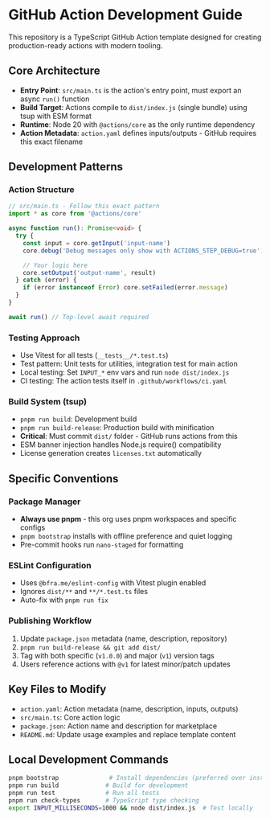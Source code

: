 # GitHub Action Development Guide

This repository is a TypeScript GitHub Action template designed for creating production-ready actions with modern tooling.

## Core Architecture

- **Entry Point**: `src/main.ts` is the action's entry point, must export an async `run()` function
- **Build Target**: Actions compile to `dist/index.js` (single bundle) using tsup with ESM format
- **Runtime**: Node 20 with `@actions/core` as the only runtime dependency
- **Action Metadata**: `action.yaml` defines inputs/outputs - GitHub requires this exact filename

## Development Patterns

### Action Structure
```typescript
// src/main.ts - Follow this exact pattern
import * as core from '@actions/core'

async function run(): Promise<void> {
  try {
    const input = core.getInput('input-name')
    core.debug('Debug messages only show with ACTIONS_STEP_DEBUG=true')

    // Your logic here
    core.setOutput('output-name', result)
  } catch (error) {
    if (error instanceof Error) core.setFailed(error.message)
  }
}

await run() // Top-level await required
```

### Testing Approach
- Use Vitest for all tests (`__tests__/*.test.ts`)
- Test pattern: Unit tests for utilities, integration test for main action
- Local testing: Set `INPUT_*` env vars and run `node dist/index.js`
- CI testing: The action tests itself in `.github/workflows/ci.yaml`

### Build System (tsup)
- `pnpm run build`: Development build
- `pnpm run build-release`: Production build with minification
- **Critical**: Must commit `dist/` folder - GitHub runs actions from this
- ESM banner injection handles Node.js require() compatibility
- License generation creates `licenses.txt` automatically

## Specific Conventions

### Package Manager
- **Always use pnpm** - this org uses pnpm workspaces and specific configs
- `pnpm bootstrap` installs with offline preference and quiet logging
- Pre-commit hooks run `nano-staged` for formatting

### ESLint Configuration
- Uses `@bfra.me/eslint-config` with Vitest plugin enabled
- Ignores `dist/**` and `**/*.test.ts` files
- Auto-fix with `pnpm run fix`

### Publishing Workflow
1. Update `package.json` metadata (name, description, repository)
2. `pnpm run build-release && git add dist/`
3. Tag with both specific (`v1.0.0`) and major (`v1`) version tags
4. Users reference actions with `@v1` for latest minor/patch updates

## Key Files to Modify

- `action.yaml`: Action metadata (name, description, inputs, outputs)
- `src/main.ts`: Core action logic
- `package.json`: Action name and description for marketplace
- `README.md`: Update usage examples and replace template content

## Local Development Commands

```bash
pnpm bootstrap              # Install dependencies (preferred over install)
pnpm run build             # Build for development
pnpm run test              # Run all tests
pnpm run check-types       # TypeScript type checking
export INPUT_MILLISECONDS=1000 && node dist/index.js  # Test locally
```
